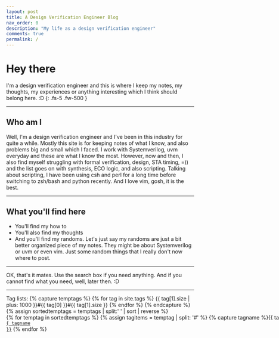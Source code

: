 ```yaml
---
layout: post
title: A Design Verification Engineer Blog
nav_order: 0
description: "My life as a design verification engineer"
comments: true
permalink: /
---
```


# Hey there
I'm a design verification engineer and this is where I keep my notes, my thoughts, my experiences or anything interesting which I think should belong here. :D
{: .fs-5 .fw-500 }

---
## Who am I
Well, I'm a design verification engineer and I've been in this industry for quite a while. Mostly this site is for keeping notes of what I know, and also problems big and small which I faced. I work with Systemverilog, uvm everyday and these are what I know the most. However, now and then, I also find myself struggling with formal verification, design, STA timing, =)) and the list goes on with synthesis, ECO logic, and also scripting. Talking about scripting, I have been using csh and perl for a long time before switching to zsh/bash and python recently. And I love vim, gosh, it is the best.

---
## What you'll find here
* You'll find my how to
* You'll also find my thoughts
* And you'll find my randoms.
Let's just say my randoms are just a bit better organized piece of my notes. They might be about Systemverilog or uvm or even vim. Just some random things that I really don't now where to post.



---
OK, that's it mates.
Use the search box if you need anything.
And if you cannot find what you need, well, later then. :D

---
Tag lists:
{% capture temptags %}
  {% for tag in site.tags %}
    {{ tag[1].size | plus: 1000 }}#{{ tag[0] }}#{{ tag[1].size }}
  {% endfor %}
{% endcapture %}
{% assign sortedtemptags = temptags | split:' ' | sort | reverse %}
<nobr>
{% for temptag in sortedtemptags %}
  {% assign tagitems = temptag | split: '#' %}
  {% capture tagname %}{{ tagitems[1] }}{% endcapture %}
  <a href="/tag/{{ tagname }}"><code class="highligher-rouge">{{ tagname }}</code></a>
{% endfor %}
</nobr>

